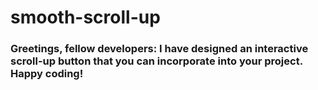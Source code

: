# smooth-scroll-up
### Greetings, fellow developers: I have designed an interactive scroll-up button that you can incorporate into your project. Happy coding!




